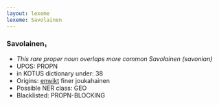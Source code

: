 ```yaml
---
layout: lexeme
lexeme: Savolainen
---
```


###  Savolainen₁

* _This rare proper noun overlaps more common *Savolainen* (savonian)_
* UPOS:  PROPN
* in KOTUS dictionary under:  38
* Origins: [enwikt](https://en.wiktionary.org/wiki/Savolainen) finer joukahainen 
* Possible NER class:  GEO
* Blacklisted:  PROPN-BLOCKING

